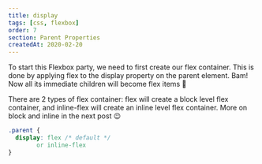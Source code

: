 ```yaml
---
title: display
tags: [css, flexbox]
order: 7
section: Parent Properties
createdAt: 2020-02-20
---
```


To start this Flexbox party, we need to first create our flex container. This is done by applying flex to the display property on the parent element. Bam! Now all its immediate children will become flex items 🎊

There are 2 types of flex container: flex will create a block level flex container, and inline-flex will create an inline level flex container. More on block and inline in the next post 😉

<!-- prettier-ignore -->
```css
.parent {
  display: flex /* default */
        or inline-flex
}
```
